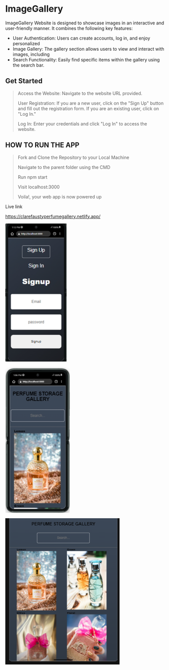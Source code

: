 # ImageGallery

ImageGallery Website is designed to showcase images in an interactive and user-friendly manner. It combines the following key features:
- User Authentication: Users can create accounts, log in, and enjoy personalized 
- Image Gallery: The gallery section allows users to view and interact with images, including 
- Search Functionality: Easily find specific items within the gallery using the search bar.


## Get Started
> Access the Website: Navigate to the website URL provided.
>
>User Registration: If you are a new user, click on the "Sign Up" button and fill out the registration form. If you are an existing user, click on "Log In."
>
>Log In: Enter your credentials and click "Log In" to access the website.

## HOW TO RUN THE APP
> Fork and Clone the Repository to your Local Machine
> 
> Navigate to the parent folder using the CMD
> 
> Run npm start
> 
> Visit localhost:3000
> 
> Voila!, your web app is now powered up


Live link

https://clarefaustyperfumegallery.netlify.app/


![_](https://github.com/clarefausty/ImageGallery/blob/master/public/Asset/Perfume%20Gallery%20(21.09.2023%2013_13).png)




![_](https://github.com/clarefausty/ImageGallery/blob/master/public/Asset/Perfume%20Gallery%20(21.09.2023%2013_07)%20(2).png)





![_](https://github.com/clarefausty/ImageGallery/blob/master/public/Asset/Perfume%20Gallery%20(21.09.2023%2010_14).png)
